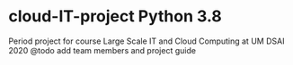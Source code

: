 # cloud-IT-project Python 3.8
Period project for course Large Scale IT and Cloud Computing at UM DSAI 2020
@todo add team members and project guide 
